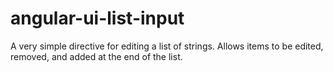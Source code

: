 angular-ui-list-input
=====================

A very simple directive for editing a list of strings. Allows items to be edited, removed, and added at the end of the list.
